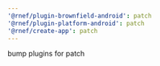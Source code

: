 ```yaml
---
'@rnef/plugin-brownfield-android': patch
'@rnef/plugin-platform-android': patch
'@rnef/create-app': patch
---
```


bump plugins for patch
